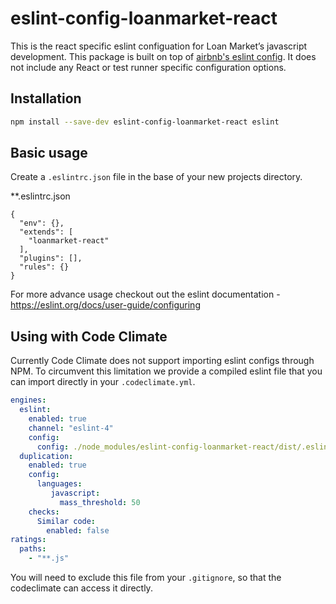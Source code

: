# eslint-config-loanmarket-react

This is the react specific eslint configuation for Loan Market’s javascript development.
This package is built on top of [airbnb's eslint config](https://github.com/airbnb/javascript/tree/master/packages/eslint-config-airbnb-base). It does not include any React or test runner specific configuration options.

## Installation

```bash
npm install --save-dev eslint-config-loanmarket-react eslint
```

## Basic usage

Create a `.eslintrc.json` file in the base of your new projects directory.

**.eslintrc.json
```
{
  "env": {},
  "extends": [
    "loanmarket-react"
  ],
  "plugins": [],
  "rules": {}
}

```

For more advance usage checkout out the eslint documentation - https://eslint.org/docs/user-guide/configuring

## Using with Code Climate

Currently Code Climate does not support importing eslint configs through NPM.
To circumvent this limitation we provide a compiled eslint file that you can import directly in your `.codeclimate.yml`.

```yml
engines:
  eslint:
    enabled: true
    channel: "eslint-4"
    config:
      config: ./node_modules/eslint-config-loanmarket-react/dist/.eslintrc.json
  duplication:
    enabled: true
    config:
      languages:
         javascript:
           mass_threshold: 50
    checks:
      Similar code:
        enabled: false
ratings:
  paths:
    - "**.js"
```

You will need to exclude this file from your `.gitignore`, so that the codeclimate can access it directly.
